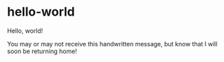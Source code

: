 hello-world
===========

Hello, world!

You may or may not receive this handwritten message, but know that I will soon be returning home!
